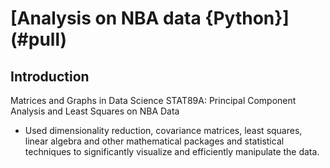 # [Analysis on NBA data {Python}] (#pull)

## Introduction

Matrices and Graphs in Data Science STAT89A: Principal Component Analysis and Least Squares on NBA Data
- Used dimensionality reduction, covariance matrices, least squares, linear algebra and other mathematical packages and statistical techniques to significantly visualize and efficiently manipulate the data.